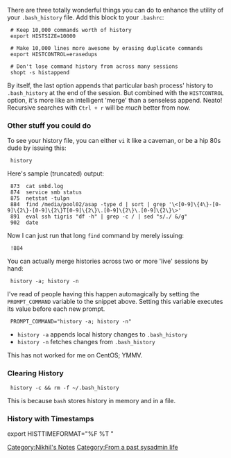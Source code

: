 There are three totally wonderful things you can do to enhance the
utility of your `.bash_history` file. Add this block to your `.bashrc`:

<bash>

` # Keep 10,000 commands worth of history`  
` export HISTSIZE=10000`  
` `  
` # Make 10,000 lines more awesome by erasing duplicate commands`  
` export HISTCONTROL=erasedups`  
` `  
` # Don't lose command history from across many sessions`  
` shopt -s histappend`

</bash>

By itself, the last option appends that particular bash process' history
to `.bash_history` at the end of the session. But combined with the
`HISTCONTROL` option, it's more like an intelligent 'merge' than a
senseless append. Neato! Recursive searches with `Ctrl + r` will be
*much* better from now.

### Other stuff you could do

To see your history file, you can either `vi` it like a caveman, or be a
hip 80s dude by issuing this:

<bash>

` history`

</bash>

Here's sample (truncated) output:

<bash>

` 873  cat smbd.log`  
` 874  service smb status`  
` 875  netstat -tulpn`  
` 884  find /media/pool02/asap -type d | sort | grep '\<[0-9]\{4\}-[0-9]\{2\}-[0-9]\{2\}T[0-9]\{2\}\.[0-9]\{2\}\.[0-9]\{2\}\>'`  
` 891  eval ssh tigris "df -h" | grep -c / | sed "s/./ &/g"`  
` 902  date`

</bash>

Now I can just run that long `find` command by merely issuing:

<bash>

` !884`

</bash>

You can actually merge histories across two or more 'live' sessions by
hand:

<bash>

` history -a; history -n`

</bash>

I've read of people having this happen automagically by setting the
`PROMPT_COMMAND` variable to the snippet above. Setting this variable
executes its value before each new prompt.

<bash>

` PROMPT_COMMAND="history -a; history -n"`

</bash>

-   `history -a` appends local history changes to `.bash_history`
-   `history -n` fetches changes from `.bash_history`

This has not worked for me on CentOS; YMMV.

### Clearing History

<bash>

` history -c && rm -f ~/.bash_history`

</bash>

This is because `bash` stores history in memory and in a file.

### History with Timestamps

<bash> export HISTTIMEFORMAT="%F %T " </bash>

[Category:Nikhil's Notes](Category:Nikhil's_Notes "wikilink")
[Category:From a past sysadmin
life](Category:From_a_past_sysadmin_life "wikilink")
